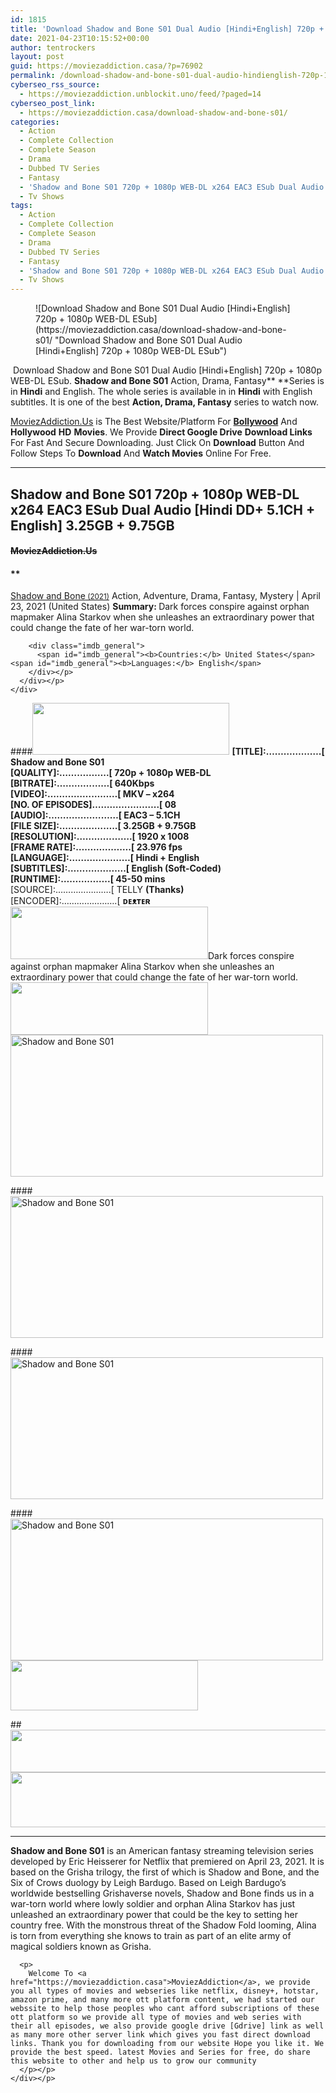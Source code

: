 ```yaml
---
id: 1815
title: 'Download Shadow and Bone S01 Dual Audio [Hindi+English] 720p + 1080p WEB-DL ESub'
date: 2021-04-23T10:15:52+00:00
author: tentrockers
layout: post
guid: https://moviezaddiction.casa/?p=76902
permalink: /download-shadow-and-bone-s01-dual-audio-hindienglish-720p-1080p-web-dl-esub/
cyberseo_rss_source:
  - https://moviezaddiction.unblockit.uno/feed/?paged=14
cyberseo_post_link:
  - https://moviezaddiction.casa/download-shadow-and-bone-s01/
categories:
  - Action
  - Complete Collection
  - Complete Season
  - Drama
  - Dubbed TV Series
  - Fantasy
  - 'Shadow and Bone S01 720p + 1080p WEB-DL x264 EAC3 ESub Dual Audio [Hindi DD+ 5.1CH + English] 3.25GB + 10.00GB ~~MoviezAddiction.Us~~'
  - Tv Shows
tags:
  - Action
  - Complete Collection
  - Complete Season
  - Drama
  - Dubbed TV Series
  - Fantasy
  - 'Shadow and Bone S01 720p + 1080p WEB-DL x264 EAC3 ESub Dual Audio [Hindi DD+ 5.1CH + English] 3.25GB + 10.00GB ~~MoviezAddiction.Us~~'
  - Tv Shows
---
```

<figure class="entry-thumbnail">![Download Shadow and Bone S01 Dual Audio [Hindi+English] 720p + 1080p WEB-DL ESub](https://moviezaddiction.casa/download-shadow-and-bone-s01/ "Download Shadow and Bone S01 Dual Audio [Hindi+English] 720p + 1080p WEB-DL ESub") </figure> 

&nbsp;Download Shadow and Bone S01 Dual Audio [Hindi+English] 720p + 1080p WEB-DL ESub. **Shadow and Bone S01** Action, Drama, Fantasy**&nbsp;**Series is in **Hindi** and English. The whole series is available in in **Hindi** with English subtitles. It is one of the best **Action, Drama, Fantasy** series to watch now.

[MoviezAddiction.Us](http://MoviezAddiction.us) is The Best Website/Platform For [**Bollywood**](http://bollymovies.me) And **Hollywood** **HD** **Movies**. We Provide **Direct Google Drive** **Download Links** For Fast And Secure Downloading. Just Click On **Download** Button And Follow Steps To **Download** And **Watch Movies** Online For Free.

* * *

## <span><strong>Shadow and Bone S01</strong> 720p + 1080p WEB-DL x264 EAC3 ESub Dual Audio [Hindi DD+ 5.1CH + English] 3.25GB + 9.75GB</span>

#### <span>~~MoviezAddiction.Us~~</span>

#### **</p> 

<div class="imdb_container">
  <div>
    <div class="imdb_dark">
      <div class="imdb_right">
        <span id="movie_title"><a href="https://www.imdb.com/title/tt2403776" target="_blank" rel="noopener">Shadow and Bone<small> (2021)</small></a></span> <span id="genres">Action, Adventure, Drama, Fantasy, Mystery | April 23, 2021 (United States)</span> <span id="summary"><b>Summary: </b>Dark forces conspire against orphan mapmaker Alina Starkov when she unleashes an extraordinary power that could change the fate of her war-torn world.</span> </p> 
        
        <div class="imdb_general">
          <span id="imdb_general"><b>Countries:</b> United States</span><span id="imdb_general"><b>Languages:</b> English</span>
        </div></p>
      </div></p>
    </div>
  </div>
</div>

</b></h4> 

####<img loading="lazy" class="aligncenter" src="https://i1.wp.com/moviezaddiction.casa/wp-content/uploads/2018/02/Media-Info.png?zoom=0.8099999785423279&resize=315%2C83&ssl=1" srcset="https://i1.wp.com/moviezaddiction.casa/wp-content/uploads/2018/02/Media-Info.png?zoom=0.8999999761581421&resize=315%2C83&ssl=1" width="315" height="83" /> <span><strong>[TITLE]:……………….[ Shadow and Bone S01</strong></span><span><br /></span><span><b></b><b>[QUALITY]:……………..[ 720p + 1080p WEB-DL<br />[BITRATE]:………………[ 640Kbps<br />[VIDEO]:……………………[ MKV – x264<br />[NO. OF EPISODES]…………………..[ 08<br />[AUDIO]:……………………[ EAC3 – 5.1CH<br />[FILE SIZE]:………………..[ 3.25GB + 9.75GB<br />[RESOLUTION]:……………….[ 1920 x 1008<br />[FRAME RATE]:……………….[ 23.976 fps<br />[LANGUAGE]:…………………[ Hindi + English</b></span><span><b><br />[SUBTITLES]:………………..[ English (Soft-Coded)</b><b><br />[RUNTIME]:……………..[ 45-50 mins<br /></b></span><span>[SOURCE]:………………….[ TELLY <b>(Thanks)</b><strong><em><br /></em></strong>[ENCODER]:………………….[&nbsp;<strong>ᴅᴇᴥᴛᴇʀ&nbsp;</strong></span><img loading="lazy" class="aligncenter size-full wp-image-73426" src="https://moviezaddiction.casa/wp-content/uploads/2020/11/Plot.jpeg" alt width="316" height="84" srcset="https://moviezaddiction.casa/wp-content/uploads/2020/11/Plot.jpeg 316w, https://moviezaddiction.casa/wp-content/uploads/2020/11/Plot-300x80.jpeg 300w" sizes="(max-width: 316px) 100vw, 316px" /><span>Dark forces conspire against orphan mapmaker Alina Starkov when she unleashes an extraordinary power that could change the fate of her war-torn world.</span>  
<img loading="lazy" class="aligncenter size-full wp-image-73427" src="https://moviezaddiction.casa/wp-content/uploads/2020/11/Screenshots-Button.png" alt width="316" height="84" srcset="https://moviezaddiction.casa/wp-content/uploads/2020/11/Screenshots-Button.png 316w, https://moviezaddiction.casa/wp-content/uploads/2020/11/Screenshots-Button-300x80.png 300w" sizes="(max-width: 316px) 100vw, 316px" /><img loading="lazy" class="aligncenter" src="https://lookimg.com/images/2021/04/23/PWSrBU.md.png" alt="Shadow and Bone S01" width="500" height="227" /> 

####<img loading="lazy" class="aligncenter" src="https://lookimg.com/images/2021/04/23/PWSyin.md.png" alt="Shadow and Bone S01" width="500" height="227" /> 

####<img loading="lazy" class="aligncenter" src="https://lookimg.com/images/2021/04/23/PWSJ5e.md.png" alt="Shadow and Bone S01" width="500" height="227" /> 

####<img loading="lazy" class="aligncenter" src="https://lookimg.com/images/2021/04/23/PWs93q.md.png" alt="Shadow and Bone S01" width="500" height="227" /> _<img loading="lazy" class="aligncenter" src="https://i2.wp.com/moviezaddiction.casa/wp-content/uploads/2018/02/Download-Button-1.png?zoom=0.8099999785423279&resize=300%2C80&ssl=1" srcset="https://i2.wp.com/moviezaddiction.casa/wp-content/uploads/2018/02/Download-Button-1.png?zoom=0.8999999761581421&resize=300%2C80&ssl=1" width="300" height="80" />_

##<img loading="lazy" class="aligncenter" src="https://i1.wp.com/i.imgur.com/Ds7bb.gif?zoom=0.8099999785423279&ssl=1" width="594" height="68" /><img loading="lazy" class="aligncenter" src="https://moviezaddiction.casa//wp-content/uploads/2017/11/cooltext264331638999588.gif" width="675" height="88" /> 

* * *

<div class="bbcode_quote">
  <div class="summary_text">
    <div class="bbcode_quote">
      <p>
        <strong>Shadow and Bone S01</strong> is an American fantasy streaming television series developed by Eric Heisserer for Netflix that premiered on April 23, 2021. It is based on the Grisha trilogy, the first of which is Shadow and Bone, and the Six of Crows duology by Leigh Bardugo. Based on Leigh Bardugo’s worldwide bestselling Grishaverse novels, Shadow and Bone finds us in a war-torn world where lowly soldier and orphan Alina Starkov has just unleashed an extraordinary power that could be the key to setting her country free. With the monstrous threat of the Shadow Fold looming, Alina is torn from everything she knows to train as part of an elite army of magical soldiers known as Grisha.
      </p>
      
      <p>
        Welcome To <a href="https://moviezaddiction.casa">MoviezAddiction</a>, we provide you all types of movies and webseries like netflix, disney+, hotstar, amazon prime, and many more ott platform content, we had started our webssite to help those peoples who cant afford subscriptions of these ott platform so we provide all type of movies and web series with their all episodes, we also provide google drive [Gdrive] link as well as many more other server link which gives you fast direct download links. Thank you for downloading from our website Hope you like it. We provide the best speed. latest Movies and Series for free, do share this website to other and help us to grow our community
      </p></p>
    </div></p>
  </div></p>
</div>